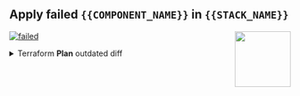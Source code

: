 ## Apply failed `{{COMPONENT_NAME}}` in `{{STACK_NAME}}`

<a href="https://cloudposse.com/"><img src="https://cloudposse.com/logo-300x69.svg" width="100px" align="right"/></a>
 [![failed](https://shields.io/badge/APPLY-FAILED-critical?style=for-the-badge)](#user-content-plan-outdated-{{STACK_NAME}}-{{COMPONENT_NAME}})

<details><summary><a id="plan-outdated-{{STACK_NAME}}-{{COMPONENT_NAME}}" />Terraform <strong>Plan</strong> outdated diff</summary>
{{DIFF}}

</details>
